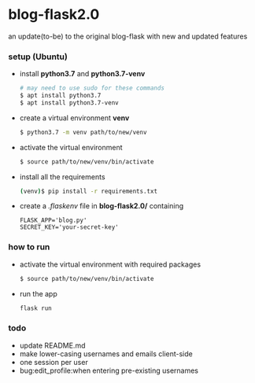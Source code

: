 # blog-flask2.0
an update(to-be) to the original blog-flask with new and updated features
### setup (Ubuntu)
* install **python3.7** and **python3.7-venv**
  ```bash
  # may need to use sudo for these commands
  $ apt install python3.7       
  $ apt install python3.7-venv
  ```
* create a virtual environment **venv**
  ```bash
  $ python3.7 -m venv path/to/new/venv
  ```
* activate the virtual environment
  ```bash
  $ source path/to/new/venv/bin/activate
  ```
* install all the requirements 
   ```bash
   (venv)$ pip install -r requirements.txt
   ```
* create a _.flaskenv_ file in **blog-flask2.0/** containing
   ```
   FLASK_APP='blog.py'
   SECRET_KEY='your-secret-key'
   ```
### how to run
* activate the virtual environment with required packages
  ```bash
  $ source path/to/new/venv/bin/activate
  ```
* run the app
  ```bash
  flask run
  ```
### todo
* update README.md
* make lower-casing usernames and emails client-side
* one session per user
* bug:edit_profile:when entering pre-existing usernames